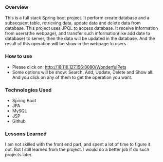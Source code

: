### Overview
This is a full stack Spring boot project. It perform create database and a subsequent table, retrieving data, update data and delete data from database. This project uses JPQL to access database. It receive information from users(the webpage), and transfer such information(like add date to database) to server, then the data will be updated in the database. And the result of this operation will be show in the webpage to users.

### How to use
* Please click on: http://18.118.127.156:8080/WonderfulPets
* Some options will be show: Search, Add, Update, Delete and Show all. And you click on any of them to get the operation you want.

### Technologies Used
* Spring Boot
* JPA
* MySQL
* JSP
* Github

### Lessons Learned
I am not skilled with the front end part, and spent a lot of time to figure it out. But I still learned from the project. I would do a better job if do such projects later.
